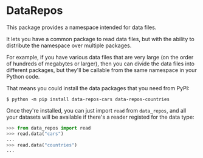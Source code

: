 # DataRepos

This package provides a namespace intended for data files.

It lets you have a common package to read data files, but with the ability to distribute the namespace over multiple packages.

For example, if you have various data files that are very large (on the order of hundreds of megabytes or larger), then you can divide the data files into different packages, but they'll be callable from the same namespace in your Python code.

That means you could install the data packages that you need from PyPI:

```shell
$ python -m pip install data-repos-cars data-repos-countries
```

Once they're installed, you can just import `read` from `data_repos`, and all your datasets will be available if there's a reader registed for the data type:

```python
>>> from data_repos import read
>>> read.data("cars")
...
>>> read.data("countries")
...
```
